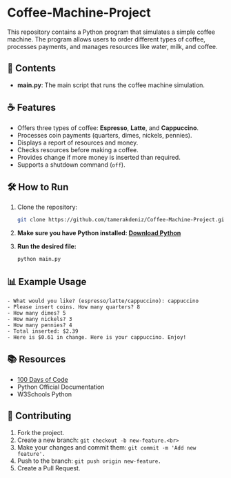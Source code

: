 # Coffee-Machine-Project

This repository contains a Python program that simulates a simple coffee machine. The program allows users to order different types of coffee, processes payments, and manages resources like water, milk, and coffee.

## 📁 Contents

- **main.py**: The main script that runs the coffee machine simulation.  

## ☕ Features

- Offers three types of coffee: **Espresso**, **Latte**, and **Cappuccino**.  
- Processes coin payments (quarters, dimes, nickels, pennies).  
- Displays a report of resources and money.  
- Checks resources before making a coffee.  
- Provides change if more money is inserted than required.  
- Supports a shutdown command (`off`).  

## 🛠 How to Run

1. Clone the repository:
   ```bash
   git clone https://github.com/tamerakdeniz/Coffee-Machine-Project.git
2. **Make sure you have Python installed: <a href = "https://www.python.org/downloads/">Download Python</a> <br>**

3.  **Run the desired file:**
    ```bash
    python main.py

## 📊 Example Usage
```
- What would you like? (espresso/latte/cappuccino): cappuccino 
- Please insert coins. How many quarters? 8 
- How many dimes? 5 
- How many nickels? 3 
- How many pennies? 4 
- Total inserted: $2.39 
- Here is $0.61 in change. Here is your cappuccino. Enjoy!
```

## 📚 Resources
- <a href = "https://www.udemy.com/course/100-days-of-code/">100 Days of Code</a> <br>
- Python Official Documentation <br>
- W3Schools Python <br>

## 🤝 Contributing
1. Fork the project.<br>
2. Create a new branch: ```git checkout -b new-feature.<br>```<br>
3. Make your changes and commit them: ```git commit -m 'Add new feature'.```<br>
4. Push to the branch: ```git push origin new-feature.```<br>
5. Create a Pull Request.
